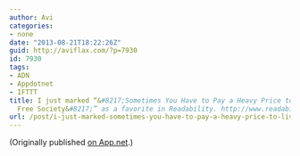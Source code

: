 ```yaml
---
author: Avi
categories:
- none
date: "2013-08-21T18:22:26Z"
guid: http://aviflax.com/?p=7930
id: 7930
tags:
- ADN
- Appdotnet
- IFTTT
title: I just marked “&#8217;Sometimes You Have to Pay a Heavy Price to Live in a
  Free Society&#8217;” as a favorite in Readability. http://www.readability.com/articles/y76leyoy
url: /post/i-just-marked-sometimes-you-have-to-pay-a-heavy-price-to-live-in-a-free-society-as-a-favorite-in-readability-httpwww-readability-comarticlesy76leyoy/
---
```

(Originally published [on App.net](http://alpha.app.net/aviflax/post/9540515).)